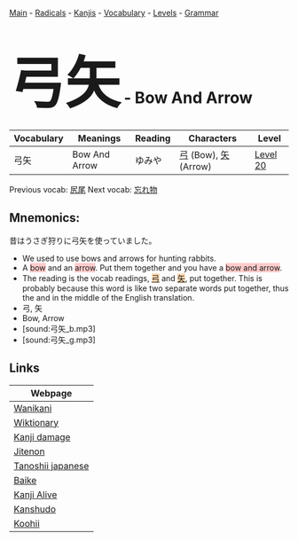 <style> bigfont {font-size: 100px}</style>
[Main](../README.md) -
[Radicals](../radicals.md) -
[Kanjis](../kanjis.md) -
[Vocabulary](../vocabulary.md) -
[Levels](../levels.md) -
[Grammar](../grammar.md)
# <bigfont> 弓矢</bigfont> - Bow And Arrow 

| Vocabulary | Meanings | Reading | Characters | Level |
| --- | --- | --- | --- | --- |
| 弓矢 | Bow And Arrow | ゆみや |  [弓](../kanjis/弓.md) (Bow), [矢](../kanjis/矢.md) (Arrow) | [Level 20](../levels/wk_level20.md) |

Previous vocab: [尻尾](尻尾.md) Next vocab: [忘れ物](忘れ物.md) 

## Mnemonics:
昔はうさぎ狩りに弓矢を使っていました。
* We used to use bows and arrows for hunting rabbits.
* A <span style="background-color:#ffcccb"> bow</span> and an <span style="background-color:#ffcccb"> arrow</span>. Put them together and you have a <span style="background-color:#ffcccb"> bow and arrow</span>.
* The reading is the vocab readings, <span style="background-color:#fed8b1"> [弓](https://jisho.org/search/弓)</span> and <span style="background-color:#fed8b1"> [矢](https://jisho.org/search/矢)</span>, put together. This is probably because this word is like two separate words put together, thus the and in the middle of the English translation.
* 弓, 矢
* Bow, Arrow
* [sound:弓矢_b.mp3]
* [sound:弓矢_g.mp3]


## Links 

| Webpage |
| --- |
| [Wanikani          ](https://www.wanikani.com/kanji/弓矢) |
| [Wiktionary        ](https://en.wiktionary.org/wiki/弓矢) |
| [Kanji damage      ](http://www.kanjidamage.com/kanji/search?utf8=✓&q=弓矢) |
| [Jitenon           ](https://jitenon.com/kanji/弓矢) |
| [Tanoshii japanese ](https://www.tanoshiijapanese.com/dictionary/kanji.cfm?k=弓矢) |
| [Baike             ](https://baike.baidu.com/item/弓矢) |
| [Kanji Alive       ](https://app.kanjialive.com/弓矢) |
| [Kanshudo          ](https://www.kanshudo.com/searchmn?q=弓矢) |
| [Koohii            ](https://kanji.koohii.com/study/kanji/弓矢) |

